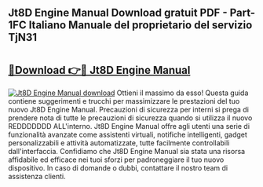 ## Jt8D Engine Manual Download gratuit PDF - Part-1FC Italiano Manuale del proprietario del servizio TjN31

# <h2><a href="http://dfbpry.blite.top/?on=Jt8D+Engine+Manual">🔗Download 👉🔴 Jt8D Engine Manual</a></h2>

[![Jt8D Engine Manual download](https://i.imgur.com/lujVjoI.png)](http://dfbpry.blite.top/?on=Jt8D+Engine+Manual)
Ottieni il massimo da esso! Questa guida contiene suggerimenti e trucchi per massimizzare le prestazioni del tuo nuovo Jt8D Engine Manual. Precauzioni di sicurezza per interni si prega di prendere nota di tutte le precauzioni di sicurezza quando si utilizza il nuovo REDDDDDDD ALL'interno. Jt8D Engine Manual offre agli utenti una serie di funzionalità avanzate come assistenti virtuali, notifiche intelligenti, gadget personalizzabili e attività automatizzate, tutte facilmente controllabili dall'interfaccia. Confidiamo che Jt8D Engine Manual sia stata una risorsa affidabile ed efficace nei tuoi sforzi per padroneggiare il tuo nuovo dispositivo. In caso di domande o dubbi, contattare il nostro team di assistenza clienti.
